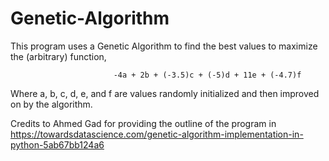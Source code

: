 # Genetic-Algorithm
This program uses a Genetic Algorithm to find the best values to maximize the (arbitrary) function,

                           -4a + 2b + (-3.5)c + (-5)d + 11e + (-4.7)f

 Where a, b, c, d, e, and f are values randomly initialized and then improved on by the algorithm.

 Credits to Ahmed Gad for providing the outline of the program in
 https://towardsdatascience.com/genetic-algorithm-implementation-in-python-5ab67bb124a6
